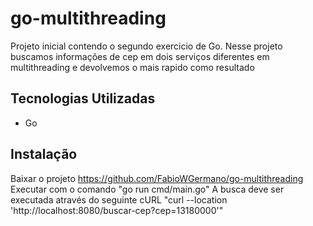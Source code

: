 # go-multithreading

Projeto inicial contendo o segundo exercicio de Go.
Nesse projeto buscamos informações de cep em dois serviços diferentes em multithreading e devolvemos o mais rapido como resultado

## Tecnologias Utilizadas

- Go

## Instalação

Baixar o projeto https://github.com/FabioWGermano/go-multithreading
Executar com o comando "go run cmd/main.go"
A busca deve ser executada através do seguinte cURL "curl --location 'http://localhost:8080/buscar-cep?cep=13180000'"